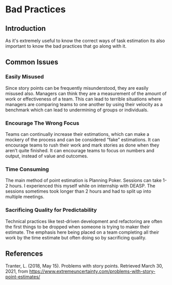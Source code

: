 # Bad Practices
## Introduction
As it's extremely useful to know the correct ways of task estimation its also important to know the bad practices that go along with it.
## Common Issues
### Easily Misused
Since story points can be frequently misunderstood, they are easily misused also. Managers can think they are a measurement of the amount of work or effectiveness of a team. This can lead to terrible situations where managers are comparing teams to one another by using their velocity as a benchmark which can lead to undermining of groups or individuals.
### Encourage The Wrong Focus
Teams can continually increase their estimations, which can make a mockery of the process and can be considered “fake” estimations. It can encourage teams to rush their work and mark stories as done when they aren’t quite finished. It can encourage teams to focus on numbers and output, instead of value and outcomes.
### Time Consuming
The main method of point estimation is Planning Poker. Sessions can take 1-2 hours. I experienced this myself while on internship with DEASP. The sessions sometimes took longer than 2 hours and had to split up into multiple meetings.
### Sacrificing Quality for Predictability 
Technical practices like test-driven development and refactoring are often the first things to be dropped when someone is trying to maker their estimate. The emphasis here being placed on a team completing all their work by the time estimate but often doing so by sacrificing quality.
## References
Tranter, L. (2018, May 15). Problems with story points. Retrieved March 30, 2021, from https://www.extremeuncertainty.com/problems-with-story-point-estimates/


